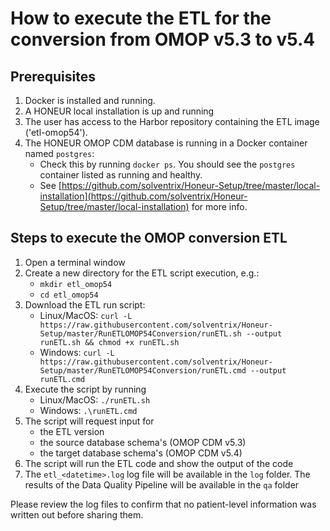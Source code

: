 # How to execute the ETL for the conversion from OMOP v5.3 to v5.4

## Prerequisites
1. Docker is installed and running.
2. A HONEUR local installation is up and running
3. The user has access to the Harbor repository containing the ETL image ('etl-omop54').
4. The HONEUR OMOP CDM database is running in a Docker container named `postgres`:
    * Check this by running `docker ps`. You should see the `postgres` container listed as running and healthy.
    * See [https://github.com/solventrix/Honeur-Setup/tree/master/local-installation](https://github.com/solventrix/Honeur-Setup/tree/master/local-installation) for more info.
 
## Steps to execute the OMOP conversion ETL
1. Open a terminal window
2. Create a new directory for the ETL script execution, e.g.:
    * `mkdir etl_omop54`
    * `cd etl_omop54`
3. Download the ETL run script:
    * Linux/MacOS: `curl -L https://raw.githubusercontent.com/solventrix/Honeur-Setup/master/RunETLOMOP54Conversion/runETL.sh --output runETL.sh && chmod +x runETL.sh`
    * Windows: `curl -L https://raw.githubusercontent.com/solventrix/Honeur-Setup/master/RunETLOMOP54Conversion/runETL.cmd --output runETL.cmd`
4. Execute the script by running
    * Linux/MacOS: `./runETL.sh`
    * Windows: `.\runETL.cmd`
5. The script will request input for 
    * the ETL version 
    * the source database schema's (OMOP CDM v5.3)
    * the target database schema's (OMOP CDM v5.4)
6. The script will run the ETL code and show the output of the code
7. The `etl_<datetime>.log` log file will be available in the `log` folder. The results of the Data Quality Pipeline will be available in the `qa` folder

Please review the log files to confirm that no patient-level information was written out before sharing them.
